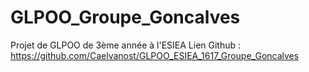 # GLPOO_Groupe_Goncalves
Projet de GLPOO de 3ème année à l'ESIEA
Lien Github :
https://github.com/Caelvanost/GLPOO_ESIEA_1617_Groupe_Goncalves
